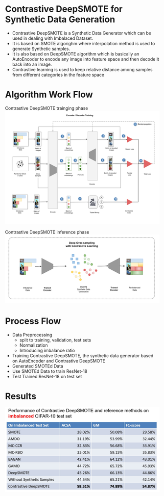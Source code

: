 ﻿# Contrastive DeepSMOTE for Synthetic Data Generation
 - Contrastive DeepSMOTE is a Synthetic Data Generator which can be used in dealing with Imbalaced Dataset.
 - It is based on SMOTE algorighm where interpolation method is used to generate Synthetic samples.
 - It is also based on DeepSMOTE algorithm which is basically an AutoEncoder to encode any image into feature space and then decode it back into an image.
 - Contrastive learning is used to keep relative distance among samples from different categories in the feature space

# Algorithm Work Flow

Contrastive DeepSMOTE trainging phase
![Contrastive DeepSMOTE trainging phase](./assets/Training.png)

Contrastive DeepSMOTE inference phase
![Contrastive DeepSMOTE inference phase](./assets/Inference.png)

# Process Flow
 - Data Preprocessing
   - split to training, validation, test sets
   - Normalization
   - Introducing imbalance ratio
 - Training Contrastive DeepSMOTE, the synthetic data generator based on AutoEncoder and Contrastive DeepSMOTE
 - Generated SMOTEd Data
 - Use SMOTEd Data to train ResNet-18
 - Test Trained ResNet-18 on test set

 # Results
 ![Compare to Other Methods](./assets/Results.jpg)
